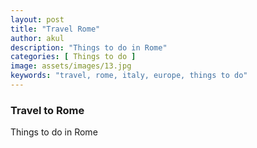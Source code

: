 ```yaml
---
layout: post
title: "Travel Rome"
author: akul
description: "Things to do in Rome"
categories: [ Things to do ]
image: assets/images/13.jpg
keywords: "travel, rome, italy, europe, things to do"
---
```


### Travel to Rome

Things to do in Rome